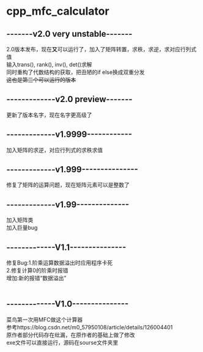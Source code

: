 # cpp_mfc_calculator
## -------v2.0 very unstable-------
2.0版本发布，现在**又**可以运行了，加入了矩阵转置，求秩，求逆，求对应行列式值 <br />
输入trans(), rank(), inv(), det()求解<br />
同时重构了代数结构的获取，把丑陋的if else换成双重分发<br />
~~这也是第三个可以运行的版本~~
## -------------v2.0 preview-------
更新了版本名字，现在名字更高级了
## -------------v1.9999------------
加入矩阵的求逆，对应行列式的求秩求值
## -------------v1.999---------------
修复了矩阵的运算问题，现在矩阵元素可以是整数了
## -------------v1.99--------------
加入矩阵类 <br />
加入巨量bug
## -------------V1.1--------------- <br />
修复Bug:1.阶乘运算数据溢出时应用程序卡死 <br />
        2.修复计算0的阶乘时报错 <br />
增加:新的报错“数据溢出”<br />
<br />
## -------------V1.0--------------- <br />
菜鸟第一次用MFC做这个计算器 <br/>
参考https://blog.csdn.net/m0_57950108/article/details/126004401 <br/>
原作者部分代码存在纰漏，在原作者的基础上做了修改 <br/>
exe文件可以直接运行，源码在sourse文件夹里 <br/>
